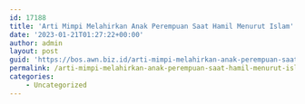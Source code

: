 ```yaml
---
id: 17188
title: 'Arti Mimpi Melahirkan Anak Perempuan Saat Hamil Menurut Islam'
date: '2023-01-21T01:27:22+00:00'
author: admin
layout: post
guid: 'https://bos.awn.biz.id/arti-mimpi-melahirkan-anak-perempuan-saat-hamil-menurut-islam/'
permalink: /arti-mimpi-melahirkan-anak-perempuan-saat-hamil-menurut-islam/
categories:
    - Uncategorized
---
```


